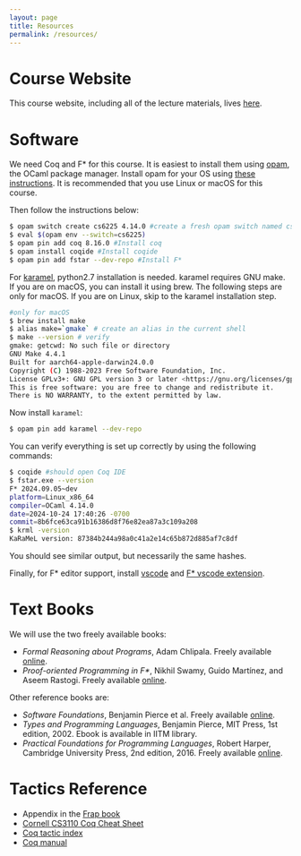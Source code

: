 ```yaml
---
layout: page
title: Resources
permalink: /resources/
---
```


# Course Website

This course website, including all of the lecture materials, lives
[here](http://kcsrk.info/cs6225_s25_iitm/).

# Software

We need Coq and F\* for this course. It is easiest to install them using
[opam](https://opam.ocaml.org/), the OCaml package manager. Install opam for
your OS using [these
instructions](https://opam.ocaml.org/doc/Install.html#Binary-distribution). It
is recommended that you use Linux or macOS for this course.

Then follow the instructions below:

```bash
$ opam switch create cs6225 4.14.0 #create a fresh opam switch named cs6225 with OCaml 4.14.0
$ eval $(opam env --switch=cs6225)
$ opam pin add coq 8.16.0 #Install coq
$ opam install coqide #Install coqide
$ opam pin add fstar --dev-repo #Install F*
```

For [karamel](https://fstarlang.github.io/lowstar/html/index.html), python2.7
installation is needed. karamel requires GNU make. If you are on macOS, you can
install it using brew. The following steps are only for macOS. If you are on
Linux, skip to the karamel installation step.

```bash
#only for macOS
$ brew install make
$ alias make=`gmake` # create an alias in the current shell
$ make --version # verify
gmake: getcwd: No such file or directory
GNU Make 4.4.1
Built for aarch64-apple-darwin24.0.0
Copyright (C) 1988-2023 Free Software Foundation, Inc.
License GPLv3+: GNU GPL version 3 or later <https://gnu.org/licenses/gpl.html>
This is free software: you are free to change and redistribute it.
There is NO WARRANTY, to the extent permitted by law.
```

Now install `karamel`:

```bash
$ opam pin add karamel --dev-repo
```

You can verify everything is set up correctly by using the following commands:

```bash
$ coqide #should open Coq IDE
$ fstar.exe --version
F* 2024.09.05~dev
platform=Linux_x86_64
compiler=OCaml 4.14.0
date=2024-10-24 17:40:26 -0700
commit=8b6fce63ca91b16386d8f76e82ea87a3c109a208
$ krml -version
KaRaMeL version: 87384b244a98a0c41a2e14c65b872d885af7c8df
```

You should see similar output, but necessarily the same hashes.

Finally, for F\* editor support, install
[vscode](https://code.visualstudio.com/) and [F* vscode
extension](https://github.com/FStarLang/fstar-vscode-assistant).

# Text Books

We will use the two freely available books:

* *Formal Reasoning about Programs*, Adam Chlipala. Freely available [online](http://adam.chlipala.net/frap/).
* *Proof-oriented Programming in F\**, Nikhil Swamy, Guido Martínez, and Aseem Rastogi. Freely available [online](http://fstar-lang.org/tutorial/proof-oriented-programming-in-fstar.pdf).

Other reference books are:

* *Software Foundations*, Benjamin Pierce et al. Freely available [online](https://softwarefoundations.cis.upenn.edu/).
* *Types and Programming Languages*, Benjamin Pierce, MIT Press, 1st edition, 2002. Ebook is available in IITM library.
* *Practical Foundations for Programming Languages*, Robert Harper, Cambridge University Press, 2nd edition, 2016. Freely available [online](https://www.cs.cmu.edu/~rwh/pfpl/2nded.pdf).

# Tactics Reference

* Appendix in the [Frap book](http://adam.chlipala.net/frap/frap_book.pdf)
* [Cornell CS3110 Coq Cheat Sheet](https://www.cs.cornell.edu/courses/cs3110/2018sp/a5/coq-tactics-cheatsheet.html#leftright)
* [Coq tactic index](https://pjreddie.com/coq-tactics/)
* [Coq manual](https://coq.inria.fr/refman/proof-engine/tactics.html)
